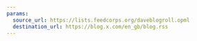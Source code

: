 ```yaml
---
params:
  source_url: https://lists.feedcorps.org/daveblogroll.opml
  destination_url: https://blog.x.com/en_gb/blog.rss
---
```

